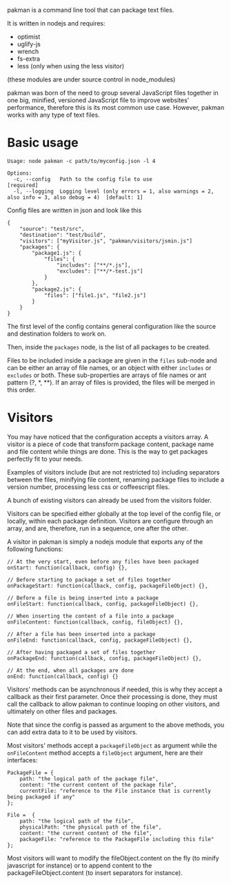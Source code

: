pakman is a command line tool that can package text files.

It is written in nodejs and requires:

- optimist
- uglify-js
- wrench
- fs-extra
- less (only when using the less visitor)

(these modules are under source control in node_modules)

pakman was born of the need to group several JavaScript files together in one big, minified, versioned JavaScript file to improve websites' performance, therefore this is its most common use case. However, pakman works with any type of text files.

Basic usage
===========

	Usage: node pakman -c path/to/myconfig.json -l 4

	Options:
	  -c, --config   Path to the config file to use                                                     [required]
	  -l, --logging  Logging level (only errors = 1, also warnings = 2, also info = 3, also debug = 4)  [default: 1]

Config files are written in json and look like this

	{
	    "source": "test/src",
	    "destination": "test/build",
	    "visitors": ["myVisitor.js", "pakman/visitors/jsmin.js"]
	    "packages": {
	        "package1.js": {
	            "files": {
	                "includes": ["**/*.js"],
	                "excludes": ["**/*-test.js"]
	            }
	        },
	        "package2.js": {
	        	"files": ["file1.js", "file2.js"]
	        }
	    }
	}

The first level of the config contains general configuration like the source and destination folders to work on.

Then, inside the `packages` node, is the list of all packages to be created.

Files to be included inside a package are given in the `files` sub-node and can be either an array of file names, or an object with either `includes` or `excludes` or both. These sub-properties are arrays of file names or ant pattern (?, *, **). If an array of files is provided, the files will be merged in this order.

Visitors
========

You may have noticed that the configuration accepts a visitors array. A visitor is a piece of code that transform package content, package name and file content while things are done. This is the way to get packages perfectly fit to your needs.

Examples of visitors include (but are not restricted to) including separators between the files, minifying file content, renaming package files to include a version number, processing less css or coffeescript files.

A bunch of existing visitors can already be used from the visitors folder.

Visitors can be specified either globally at the top level of the config file, or locally, within each package definition. Visitors are configure through an array, and are, therefore, run in a sequence, one after the other.

A visitor in pakman is simply a nodejs module that exports any of the following functions:

	// At the very start, even before any files have been packaged
	onStart: function(callback, config) {},
	
	// Before starting to package a set of files together
	onPackageStart: function(callback, config, packageFileObject) {},
	
	// Before a file is being inserted into a package
	onFileStart: function(callback, config, packageFileObject) {},
	
	// When inserting the content of a file into a package
	onFileContent: function(callback, config, fileObject) {},
	
	// After a file has been inserted into a package
	onFileEnd: function(callback, config, packageFileObject) {},
	
	// After having packaged a set of files together
	onPackageEnd: function(callback, config, packageFileObject) {},
	
	// At the end, when all packages are done
	onEnd: function(callback, config) {}

Visitors' methods can be asynchronous if needed, this is why they accept a callback as their first parameter. Once their processing is done, they must call the callback to allow pakman to continue looping on other visitors, and ultimately on other files and packages.

Note that since the config is passed as argument to the above methods, you can add extra data to it to be used by visitors.

Most visitors' methods accept a `packageFileObject` as argument while the `onFileContent` method accepts a `fileObject` argument, here are their interfaces:

	PackageFile = {
	    path: "the logical path of the package file",
	    content: "the current content of the package file",
	    currentFile: "reference to the File instance that is currently being packaged if any"
	};
	
	File =  {
	    path: "the logical path of the file",
	    physicalPath: "the physical path of the file",
	    content: "the current content of the file",
	    packageFile: "reference to the PackageFile including this file"
	};

Most visitors will want to modify the fileObject.content on the fly (to minify javascript for instance) or to append content to the packageFileObject.content (to insert separators for instance).